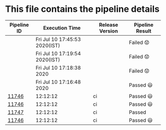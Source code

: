 # This file contains the pipeline details 

| Pipeline ID |   Execution Time        | Release Version |Pipeline Result   |
 |---------|---------------------------| --------------|--------|
|     <a href= "https://gitlab.mayadata.io/litmuschaos/litmus-e2e/pipelines/"></a>           |  Fri Jul 10 17:45:53 2020(IST)           |   | Failed :worried: |
|     <a href= "https://gitlab.mayadata.io/litmuschaos/litmus-e2e/pipelines/"></a>           |  Fri Jul 10 17:19:54 2020(IST)           |   | Failed :worried: |
|     <a href= "https://gitlab.mayadata.io/litmuschaos/litmus-e2e/pipelines/"></a>           |  Fri Jul 10 17:18:38 2020           |   | Failed :worried: |
|     <a href= "https://gitlab.mayadata.io/litmuschaos/litmus-e2e/pipelines/"></a>           |  Fri Jul 10 17:16:48 2020           |   | Passed :smiley: |
|     <a href= "https://gitlab.mayadata.io/litmuschaos/litmus-e2e/pipelines/11746">11746</a>           |  12:12:12           | ci  | Passed :smiley: |
|     <a href= "https://gitlab.mayadata.io/litmuschaos/litmus-e2e/pipelines/11746">11746</a>           |  12:12:12           | ci  | Passed :smiley: |
|     <a href= "https://gitlab.mayadata.io/litmuschaos/litmus-e2e/pipelines/11747">11747</a>           |  12:12:12           | ci  | Passed |
 |    <a href= "https://gitlab.mayadata.io/litmuschaos/litmus-e2e/pipelines/11746">11746</a>   |  12:12:12           |  ci     |Passed :smiley: |
